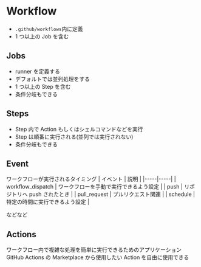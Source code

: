 # Workflow

-   `.github/workflows`内に定義
-   1 つ以上の Job を含む

## Jobs

-   runner を定義する
-   デフォルトでは並列処理をする
-   1 つ以上の Step を含む
-   条件分岐もできる

## Steps

-   Step 内で Action もしくはシェルコマンドなどを実行
-   Step は順番に実行される(並列では実行されない)
-   条件分岐もできる

## Event

ワークフローが実行されるタイミング
| イベント | 説明 |
|-----|-----|
| workflow_dispatch | ワークフローを手動で実行できるよう設定 |
| push | リポジトリへ push されたとき |
| pull_request | プルリクエスト関連 |
| schedule | 特定の時間に実行できるよう設定 |

などなど

## Actions

ワークフロー内で複雑な処理を簡単に実行できるためのアプリケーション
GitHub Actions の Marketplace から使用したい Action を自由に使用できる
